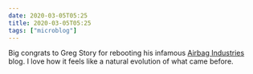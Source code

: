 ```yaml
---
date: 2020-03-05T05:25
title: 2020-03-05T05:25
tags: ["microblog"]
---
```


Big congrats to Greg Story for rebooting his infamous [Airbag Industries](https://airbagindustries.com/) blog. I love how it feels like a natural evolution of what came before.